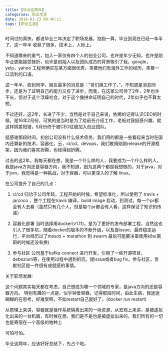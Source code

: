 ```yaml
---
title: [毕业这两年] 
categories: 职业生涯
date: 2018-01-23 00:46:11
tags: [职业生涯]
---
```


  时间过的真快，都说毕业三年决定了职场发展，掐指一算，毕业到现在已经一年半了，这一年半 收获了很多，技术上，人际上。

  不知道哪来的勇气，加入一家仅有四个人的创业公司，也许是年少无知，也许是刚毕业更能接受挫折，也许是创始人以及团队成员的背景吸引了我，google，yelp，yahoo 工程师确实在某方面很优秀，羡慕他们有海外工作的经历，羡慕一口流利的口语。
  
  这一年半，收到同学，朋友最多的消息是：“哥们换工作了。”，不知道是消息同步，还是为了证明自己的能力又有了进步，而我，在这家公司待了2年，2年也许不长，但对于这个浮躁社会，对于这个像拼命证明自己的时代，2年似乎也不算太短。

  不过还好，这2年，长进了不少，当然是对于自己来说，依稀的记得认识CEO的时候，是16年2月份，可笑的是当时是为了给前任介绍工作，老板对我挺感兴趣，就这样阴差阳错，5月份终于被CEO征服加入创业团队。

  挺感谢那段时间，初创公司没有什么技术债务，我们用的都是一些看起来当时在国内还算新的技术，容器化，云，ci/cd，devops，我们敢用刚刚release的开源框架，因为我们喜欢折腾，也经得起折腾。

  过去的这2年，我每天都在想，我是一个什么样的人，我要成为一个什么样的人，我是java方向还是容器方向，我不知道，因为这两个都是我想做的，对于java，对于jvm，我觉得是一种挑战，对于容器，可以更深入的了解 linux。

  在公司提升了自己的几点：

  1. ci/cd
  归功于公司年轻，工程开始的时候，希望标准化，所以使用了 travis + jarcoco ，整个工程在travis 编译，build image 启动，到测试，每一个pr都会有人去看（虽然只有几个人，但是每个pr都会有人看，这样保证了知识的传递）

  2. 容器化部署
  当时选择用docker(v1.11)，是为了更好的发布部署工程，当然这也引入了很多坑，随着docker的版本的不断升级，以及提issue，最终稳定运行，平台经历过了mesos + marathon 到 swarm 最后可能要决策使用k8s(离职的时候还没有换)

  3. 参与社区
  公司基于kafka connect 进行开发，引用了一些开源项目，debezium等，在使用过程中遇到的坑，提issue或者bug fix。参与社区，贡献社区是一件很有成就感的事情。

  关于职场发展:

  这个问题其实每天都在考虑，自己想成为哪一个领域的专家，是java方向的还是容器方向。
  特别有趣的一点是，似乎钟爱容器，记得那段时间，由此生病，我迷迷糊糊的在思考，好难受啊，不如restart自己就好了。(docker run restart)

  从原理上来讲，容器就是操作系统隔离出来的一块资源，从宏观上来讲，是被虚拟化出来的一台机器，有时候在想，我们是不是也是被虚拟出来的，我们所有的一切也是寄宿在一个高级的物种上

  可怕可怕。


  毕业这两年，应该好好总结下，先占个地。
